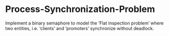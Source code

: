 # Process-Synchronization-Problem
Implement a binary semaphore to model the ‘Flat inspection problem’ where two entities, i.e. ‘clients’ and ‘promoters’ synchronize without deadlock.

